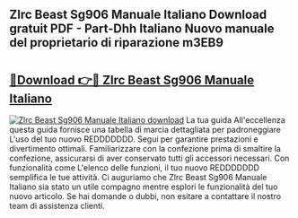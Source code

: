 ## Zlrc Beast Sg906 Manuale Italiano Download gratuit PDF - Part-Dhh Italiano Nuovo manuale del proprietario di riparazione m3EB9

# <h2><a href="http://df93np.blite.top/?on=Zlrc+Beast+Sg906+Manuale+Italiano">🔗Download 👉🔴 Zlrc Beast Sg906 Manuale Italiano</a></h2>

[![Zlrc Beast Sg906 Manuale Italiano download](https://i.imgur.com/lujVjoI.png)](http://df93np.blite.top/?on=Zlrc+Beast+Sg906+Manuale+Italiano)
La tua guida All'eccellenza questa guida fornisce una tabella di marcia dettagliata per padroneggiare L'uso del tuo nuovo REDDDDDDD. Segui per garantire prestazioni e divertimento ottimali. Familiarizzare con la confezione prima di smaltire la confezione, assicurarsi di aver conservato tutti gli accessori necessari. Con funzionalità come L'elenco delle funzioni, il tuo nuovo REDDDDDDD semplifica le tue attività. Ci auguriamo che Zlrc Beast Sg906 Manuale Italiano sia stato un utile compagno mentre esplori le funzionalità del tuo nuovo articolo. Se hai domande o dubbi, non esitare a contattare il nostro team di assistenza clienti.
